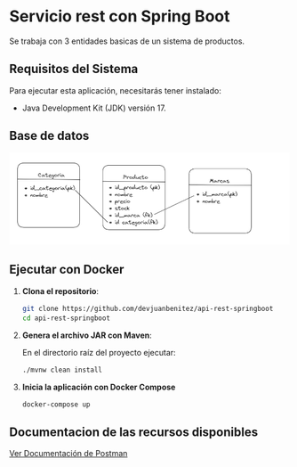 # Servicio rest con Spring Boot

Se trabaja con 3 entidades basicas de un sistema de productos.

## Requisitos del Sistema

Para ejecutar esta aplicación, necesitarás tener instalado:

- Java Development Kit (JDK) versión 17.

## Base de datos
![App Screenshot](/img/bd.png)


## Ejecutar con Docker
1. **Clona el repositorio**:
   
   ```bash
   git clone https://github.com/devjuanbenitez/api-rest-springboot
   cd api-rest-springboot

3. **Genera el archivo JAR con Maven**:
   
   En el directorio raíz del proyecto ejecutar:

   ```bash
   ./mvnw clean install
   
2. **Inicia la aplicación con Docker Compose**
   
   ```bash
   docker-compose up

## Documentacion de las recursos disponibles
[Ver Documentación de Postman](https://documenter.getpostman.com/view/20132784/2sA3Bn7Cas)


